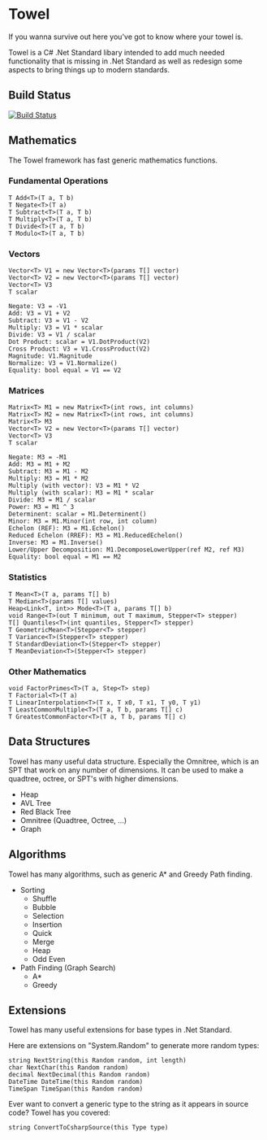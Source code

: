 # Towel
If you wanna survive out here you've got to know where your towel is.

Towel is a C# .Net Standard libary intended to add much needed functionality that is missing in .Net Standard as well as redesign some aspects to bring things up to modern standards.

## Build Status

[![Build Status](https://dev.azure.com/ZacharyPatten/Towel/_apis/build/status/ZacharyPatten.Towel?branchName=master)](https://dev.azure.com/ZacharyPatten/Towel/_build/latest?definitionId=1&branchName=master)

## Mathematics

The Towel framework has fast generic mathematics functions.

### Fundamental Operations

    T Add<T>(T a, T b)
    T Negate<T>(T a)
    T Subtract<T>(T a, T b)
    T Multiply<T>(T a, T b)
    T Divide<T>(T a, T b)
    T Modulo<T>(T a, T b)
  
### Vectors

    Vector<T> V1 = new Vector<T>(params T[] vector)
    Vector<T> V2 = new Vector<T>(params T[] vector)
    Vector<T> V3
    T scalar
  
    Negate: V3 = -V1
    Add: V3 = V1 + V2
    Subtract: V3 = V1 - V2
    Multiply: V3 = V1 * scalar
    Divide: V3 = V1 / scalar
    Dot Product: scalar = V1.DotProduct(V2)
    Cross Product: V3 = V1.CrossProduct(V2)
    Magnitude: V1.Magnitude
    Normalize: V3 = V1.Normalize()
    Equality: bool equal = V1 == V2

### Matrices

    Matrix<T> M1 = new Matrix<T>(int rows, int columns)
    Matrix<T> M2 = new Matrix<T>(int rows, int columns)
    Matrix<T> M3
    Vector<T> V2 = new Vector<T>(params T[] vector)
    Vector<T> V3
    T scalar

    Negate: M3 = -M1
    Add: M3 = M1 + M2
    Subtract: M3 = M1 - M2
    Multiply: M3 = M1 * M2
    Multiply (with vector): V3 = M1 * V2
    Multiply (with scalar): M3 = M1 * scalar
    Divide: M3 = M1 / scalar
    Power: M3 = M1 ^ 3
    Determinent: scalar = M1.Determinent()
    Minor: M3 = M1.Minor(int row, int column)
    Echelon (REF): M3 = M1.Echelon()
    Reduced Echelon (RREF): M3 = M1.ReducedEchelon()
    Inverse: M3 = M1.Inverse()
    Lower/Upper Decomposition: M1.DecomposeLowerUpper(ref M2, ref M3)
    Equality: bool equal = M1 == M2
    
### Statistics

    T Mean<T>(T a, params T[] b)
    T Median<T>(params T[] values)
    Heap<Link<T, int>> Mode<T>(T a, params T[] b)
    void Range<T>(out T minimum, out T maximum, Stepper<T> stepper)
    T[] Quantiles<T>(int quantiles, Stepper<T> stepper)
    T GeometricMean<T>(Stepper<T> stepper)
    T Variance<T>(Stepper<T> stepper)
    T StandardDeviation<T>(Stepper<T> stepper)
    T MeanDeviation<T>(Stepper<T> stepper)
    
### Other Mathematics

    void FactorPrimes<T>(T a, Step<T> step)
    T Factorial<T>(T a)
    T LinearInterpolation<T>(T x, T x0, T x1, T y0, T y1)
    T LeastCommonMultiple<T>(T a, T b, params T[] c)
    T GreatestCommonFactor<T>(T a, T b, params T[] c)
    
## Data Structures

Towel has many useful data structure. Especially the Omnitree, which is an SPT that work on any number of dimensions. It can be used to make a quadtree, octree, or SPT's with higher dimensions.

* Heap
* AVL Tree
* Red Black Tree
* Omnitree (Quadtree, Octree, ...)
* Graph

## Algorithms

Towel has many algorithms, such as generic A* and Greedy Path finding.

* Sorting
   * Shuffle
   * Bubble
   * Selection
   * Insertion
   * Quick
   * Merge
   * Heap
   * Odd Even
* Path Finding (Graph Search)
   * A*
   * Greedy

## Extensions

Towel has many useful extensions for base types in .Net Standard.

Here are extensions on "System.Random" to generate more random types:

    string NextString(this Random random, int length)
    char NextChar(this Random random)
    decimal NextDecimal(this Random random)
    DateTime DateTime(this Random random)
    TimeSpan TimeSpan(this Random random)

Ever want to convert a generic type to the string as it appears in source code? Towel has you covered:

    string ConvertToCsharpSource(this Type type)
